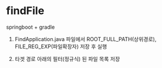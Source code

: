# findFile

springboot + gradle

1. FindApplication.java 파일에서 ROOT_FULL_PATH(상위경로), FILE_REG_EXP(파일확장자) 저장 후 실행

2. 타겟 경로 아래의 필터(정규식) 된 파일 목록 저장
